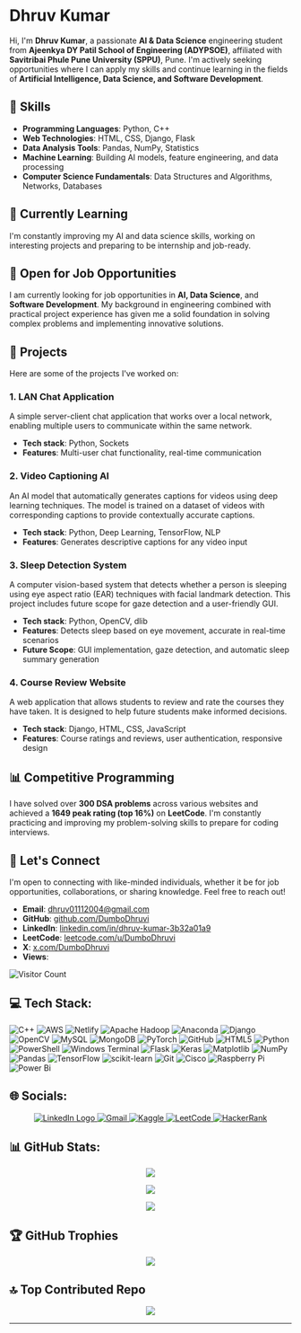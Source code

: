 # **Dhruv Kumar**

Hi, I'm **Dhruv Kumar**, a passionate **AI & Data Science** engineering student from **Ajeenkya DY Patil School of Engineering (ADYPSOE)**, affiliated with **Savitribai Phule Pune University (SPPU)**, Pune. I'm actively seeking opportunities where I can apply my skills and continue learning in the fields of **Artificial Intelligence, Data Science, and Software Development**.

## 🚀 **Skills**

- **Programming Languages**: Python, C++
- **Web Technologies**: HTML, CSS, Django, Flask
- **Data Analysis Tools**: Pandas, NumPy, Statistics
- **Machine Learning**: Building AI models, feature engineering, and data processing
- **Computer Science Fundamentals**: Data Structures and Algorithms, Networks, Databases

## 🌱 **Currently Learning**

I'm constantly improving my AI and data science skills, working on interesting projects and preparing to be internship and job-ready.

## 💼 **Open for Job Opportunities**

I am currently looking for job opportunities in **AI, Data Science**, and **Software Development**. My background in engineering combined with practical project experience has given me a solid foundation in solving complex problems and implementing innovative solutions.

## 🔭 **Projects**

Here are some of the projects I've worked on:

### **1. LAN Chat Application**
A simple server-client chat application that works over a local network, enabling multiple users to communicate within the same network.

- **Tech stack**: Python, Sockets
- **Features**: Multi-user chat functionality, real-time communication

### **2. Video Captioning AI**
An AI model that automatically generates captions for videos using deep learning techniques. The model is trained on a dataset of videos with corresponding captions to provide contextually accurate captions.

- **Tech stack**: Python, Deep Learning, TensorFlow, NLP
- **Features**: Generates descriptive captions for any video input

### **3. Sleep Detection System**
A computer vision-based system that detects whether a person is sleeping using eye aspect ratio (EAR) techniques with facial landmark detection. This project includes future scope for gaze detection and a user-friendly GUI.

- **Tech stack**: Python, OpenCV, dlib
- **Features**: Detects sleep based on eye movement, accurate in real-time scenarios
- **Future Scope**: GUI implementation, gaze detection, and automatic sleep summary generation

### **4. Course Review Website**
A web application that allows students to review and rate the courses they have taken. It is designed to help future students make informed decisions.

- **Tech stack**: Django, HTML, CSS, JavaScript
- **Features**: Course ratings and reviews, user authentication, responsive design

## 📊 **Competitive Programming**

I have solved over **300 DSA problems** across various websites and achieved a **1649 peak rating (top 16%)** on **LeetCode**. I'm constantly practicing and improving my problem-solving skills to prepare for coding interviews.

## 🤝 **Let's Connect**

I'm open to connecting with like-minded individuals, whether it be for job opportunities, collaborations, or sharing knowledge. Feel free to reach out!

- **Email**: [dhruv01112004@gmail.com](mailto:dhruv01112004@gmail.com)
- **GitHub**: [github.com/DumboDhruvi](https://github.com/DumboDhruvi)
- **LinkedIn**: [linkedin.com/in/dhruv-kumar-3b32a01a9](https://linkedin.com/in/dhruv-kumar-3b32a01a9)
- **LeetCode**: [leetcode.com/u/DumboDhruvi](https://leetcode.com/u/DumboDhruvi/)
- **X**: [x.com/DumboDhruvi](https://x.com/DumboDhruvi)
- **Views**:<div align="center">   

![Visitor Count](https://komarev.com/ghpvc/?username=DumboDhruvi&color=red&label=No%20of%20Visitors:&style=plastic"width=300) 
</div>

## 💻 Tech Stack:
![C++](https://img.shields.io/badge/c++-%2300599C.svg?style=for-the-badge&logo=c%2B%2B&logoColor=white) ![AWS](https://img.shields.io/badge/AWS-%23FF9900.svg?style=for-the-badge&logo=amazon-aws&logoColor=white) ![Netlify](https://img.shields.io/badge/netlify-%23000000.svg?style=for-the-badge&logo=netlify&logoColor=#00C7B7) ![Apache Hadoop](https://img.shields.io/badge/Apache%20Hadoop-66CCFF?style=for-the-badge&logo=apachehadoop&logoColor=black) ![Anaconda](https://img.shields.io/badge/Anaconda-%2344A833.svg?style=for-the-badge&logo=anaconda&logoColor=white) ![Django](https://img.shields.io/badge/django-%23092E20.svg?style=for-the-badge&logo=django&logoColor=white) ![OpenCV](https://img.shields.io/badge/opencv-%23white.svg?style=for-the-badge&logo=opencv&logoColor=white) ![MySQL](https://img.shields.io/badge/mysql-4479A1.svg?style=for-the-badge&logo=mysql&logoColor=white) ![MongoDB](https://img.shields.io/badge/MongoDB-%234ea94b.svg?style=for-the-badge&logo=mongodb&logoColor=white) ![PyTorch](https://img.shields.io/badge/PyTorch-%23EE4C2C.svg?style=for-the-badge&logo=PyTorch&logoColor=white) ![GitHub](https://img.shields.io/badge/github-%23121011.svg?style=for-the-badge&logo=github&logoColor=white) ![HTML5](https://img.shields.io/badge/html5-%23E34F26.svg?style=for-the-badge&logo=html5&logoColor=white) ![Python](https://img.shields.io/badge/python-3670A0?style=for-the-badge&logo=python&logoColor=ffdd54) ![PowerShell](https://img.shields.io/badge/PowerShell-%235391FE.svg?style=for-the-badge&logo=powershell&logoColor=white) ![Windows Terminal](https://img.shields.io/badge/Windows%20Terminal-%234D4D4D.svg?style=for-the-badge&logo=windows-terminal&logoColor=white) ![Flask](https://img.shields.io/badge/flask-%23000.svg?style=for-the-badge&logo=flask&logoColor=white) ![Keras](https://img.shields.io/badge/Keras-%23D00000.svg?style=for-the-badge&logo=Keras&logoColor=white) ![Matplotlib](https://img.shields.io/badge/Matplotlib-%23ffffff.svg?style=for-the-badge&logo=Matplotlib&logoColor=black) ![NumPy](https://img.shields.io/badge/numpy-%23013243.svg?style=for-the-badge&logo=numpy&logoColor=white) ![Pandas](https://img.shields.io/badge/pandas-%23150458.svg?style=for-the-badge&logo=pandas&logoColor=white) ![TensorFlow](https://img.shields.io/badge/TensorFlow-%23FF6F00.svg?style=for-the-badge&logo=TensorFlow&logoColor=white) ![scikit-learn](https://img.shields.io/badge/scikit--learn-%23F7931E.svg?style=for-the-badge&logo=scikit-learn&logoColor=white) ![Git](https://img.shields.io/badge/git-%23F05033.svg?style=for-the-badge&logo=git&logoColor=white) ![Cisco](https://img.shields.io/badge/cisco-%23049fd9.svg?style=for-the-badge&logo=cisco&logoColor=black) ![Raspberry Pi](https://img.shields.io/badge/-Raspberry_Pi-C51A4A?style=for-the-badge&logo=Raspberry-Pi) ![Power Bi](https://img.shields.io/badge/power_bi-F2C811?style=for-the-badge&logo=powerbi&logoColor=black)



## 🌐 Socials:
<div align="center">
  <a href="https://linkedin.com/in/akshintv7" target="_blank">
    <img src="https://img.shields.io/badge/LinkedIn-0077B5?style=for-the-badge&logo=linkedin&logoColor=white" alt="LinkedIn Logo">  
  </a>
  <a href="mailto:akshintv7@gmail.com" target="_blank">
    <img src="https://img.shields.io/badge/Gmail-D93025?style=for-the-badge&logo=gmail&logoColor=white" alt="Gmail">
  </a>
  <a href="https://www.kaggle.com/akshintvarma" target="_blank">
    <img src="https://img.shields.io/badge/Kaggle-20BEFF?style=for-the-badge&logo=kaggle&logoColor=white" alt="Kaggle">
  </a>
  <a href="https://leetcode.com/u/DumboDhruvi/" target="_blank">
    <img src="https://img.shields.io/badge/LeetCode-FFA116?style=for-the-badge&logo=leetcode&logoColor=white" alt="LeetCode">
  </a>
    <a href="https://www.hackerrank.com/akshintv7" target="_blank">
    <img src="https://img.shields.io/badge/HackerRank-2EC866?style=for-the-badge&logo=hackerrank&logoColor=white" alt="HackerRank">
  </a>

</div>



## 📊 GitHub Stats:
<div align="center">
  
![](https://github-readme-stats.vercel.app/api?username=DumboDhruvi&theme=dark&hide_border=false&include_all_commits=false&count_private=false)<br/>

![](https://nirzak-streak-stats.vercel.app/?user=DumboDhruvi&theme=dark&hide_border=false)<br/>

![](https://github-readme-stats.vercel.app/api/top-langs/?username=DumboDhruvi&theme=dark&hide_border=false&include_all_commits=false&count_private=false&layout=compact)
</div>


## 🏆 GitHub Trophies
<div align="center">

![](https://github-profile-trophy.vercel.app/?username=DumboDhruvi&theme=radical&no-frame=false&no-bg=false&margin-w=4)
</div>


## 🔝 Top Contributed Repo
<div align="center">

![](https://github-contributor-stats.vercel.app/api?username=DumboDhruvi&limit=5&theme=dark&combine_all_yearly_contributions=true)

</div>

---

<!---
DumboDhruvi/DumboDhruvi is a ✨ special ✨ repository because its `README.md` (this file) appears on your GitHub profile.
You can click the Preview link to take a look at your changes.
--->

